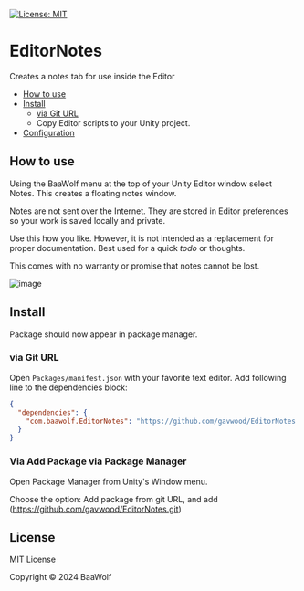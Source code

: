 [![License: MIT](https://img.shields.io/badge/License-MIT-green.svg)](https://opensource.org/licenses/MIT)

# EditorNotes

Creates a notes tab for use inside the Editor

- [How to use](#how-to-use)
- [Install](#install)
  - [via Git URL](#via-git-url)
  - Copy Editor scripts to your Unity project. 
- [Configuration](#configuration)

## How to use

Using the BaaWolf menu at the top of your Unity Editor window select Notes. This creates a floating notes window.

Notes are not sent over the Internet. They are stored in Editor preferences so your work is saved locally and private.

Use this how you like. However, it is not intended as a replacement for proper documentation. Best used for a quick *todo* or thoughts.

This comes with no warranty or promise that notes cannot be lost.

![image](https://github.com/GavWood/EditorNotes/assets/17795588/8aef5919-3f6c-4e1a-bb81-3387cba6aaaf)

## Install

Package should now appear in package manager.

### via Git URL

Open `Packages/manifest.json` with your favorite text editor. Add following line to the dependencies block:
```json
{
  "dependencies": {
    "com.baawolf.EditorNotes": "https://github.com/gavwood/EditorNotes.git"
  }
}
```

### Via Add Package via Package Manager

Open Package Manager from Unity's Window menu.

Choose the option: Add package from git URL, and add (https://github.com/gavwood/EditorNotes.git)

## License

MIT License

Copyright © 2024 BaaWolf

